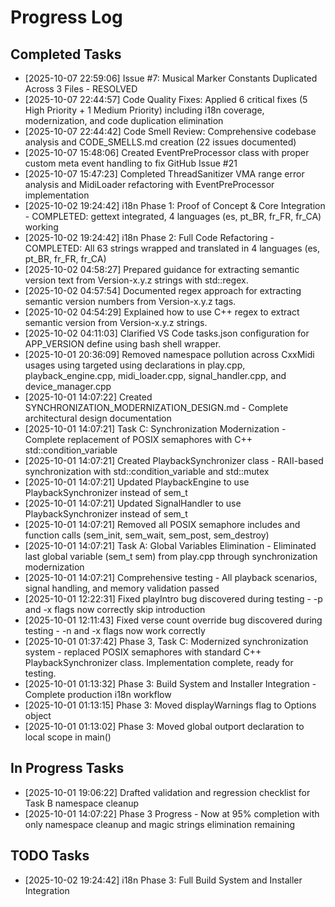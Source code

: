 # Progress Log

## Completed Tasks
*   [2025-10-07 22:59:06] Issue #7: Musical Marker Constants Duplicated Across 3 Files - RESOLVED
*   [2025-10-07 22:44:57] Code Quality Fixes: Applied 6 critical fixes (5 High Priority + 1 Medium Priority) including i18n coverage, modernization, and code duplication elimination
*   [2025-10-07 22:44:42] Code Smell Review: Comprehensive codebase analysis and CODE_SMELLS.md creation (22 issues documented)
*   [2025-10-07 15:48:06] Created EventPreProcessor class with proper custom meta event handling to fix GitHub Issue #21
*   [2025-10-07 15:47:23] Completed ThreadSanitizer VMA range error analysis and MidiLoader refactoring with EventPreProcessor implementation
*   [2025-10-02 19:24:42] i18n Phase 1: Proof of Concept & Core Integration - COMPLETED: gettext integrated, 4 languages (es, pt_BR, fr_FR, fr_CA) working
*   [2025-10-02 19:24:42] i18n Phase 2: Full Code Refactoring - COMPLETED: All 63 strings wrapped and translated in 4 languages (es, pt_BR, fr_FR, fr_CA)
*   [2025-10-02 04:58:27] Prepared guidance for extracting semantic version text from Version-x.y.z strings with std::regex.
*   [2025-10-02 04:57:54] Documented regex approach for extracting semantic version numbers from Version-x.y.z tags.
*   [2025-10-02 04:54:29] Explained how to use C++ regex to extract semantic version from Version-x.y.z strings.
*   [2025-10-02 04:11:03] Clarified VS Code tasks.json configuration for APP_VERSION define using bash shell wrapper.
*   [2025-10-01 20:36:09] Removed namespace pollution across CxxMidi usages using targeted using declarations in play.cpp, playback_engine.cpp, midi_loader.cpp, signal_handler.cpp, and device_manager.cpp
*   [2025-10-01 14:07:22] Created SYNCHRONIZATION_MODERNIZATION_DESIGN.md - Complete architectural design documentation
*   [2025-10-01 14:07:21] Task C: Synchronization Modernization - Complete replacement of POSIX semaphores with C++ std::condition_variable
*   [2025-10-01 14:07:21] Created PlaybackSynchronizer class - RAII-based synchronization with std::condition_variable and std::mutex
*   [2025-10-01 14:07:21] Updated PlaybackEngine to use PlaybackSynchronizer instead of sem_t
*   [2025-10-01 14:07:21] Updated SignalHandler to use PlaybackSynchronizer instead of sem_t
*   [2025-10-01 14:07:21] Removed all POSIX semaphore includes and function calls (sem_init, sem_wait, sem_post, sem_destroy)
*   [2025-10-01 14:07:21] Task A: Global Variables Elimination - Eliminated last global variable (sem_t sem) from play.cpp through synchronization modernization
*   [2025-10-01 14:07:21] Comprehensive testing - All playback scenarios, signal handling, and memory validation passed
*   [2025-10-01 12:22:31] Fixed playIntro bug discovered during testing - -p and -x flags now correctly skip introduction
*   [2025-10-01 12:11:43] Fixed verse count override bug discovered during testing - -n and -x flags now work correctly
*   [2025-10-01 01:37:42] Phase 3, Task C: Modernized synchronization system - replaced POSIX semaphores with standard C++ PlaybackSynchronizer class. Implementation complete, ready for testing.
*   [2025-10-01 01:13:32] Phase 3: Build System and Installer Integration - Complete production i18n workflow
*   [2025-10-01 01:13:15] Phase 3: Moved displayWarnings flag to Options object
*   [2025-10-01 01:13:02] Phase 3: Moved global outport declaration to local scope in main()

## In Progress Tasks
*   [2025-10-01 19:06:22] Drafted validation and regression checklist for Task B namespace cleanup
*   [2025-10-01 14:07:22] Phase 3 Progress - Now at 95% completion with only namespace cleanup and magic strings elimination remaining

## TODO Tasks
*   [2025-10-02 19:24:42] i18n Phase 3: Full Build System and Installer Integration
